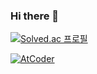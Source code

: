 ### Hi there 👋

[![Solved.ac
프로필](http://mazassumnida.wtf/api/v2/generate_badge?boj=dbrua1222)](https://solved.ac/dbrua1222)

[![AtCoder](https://badges.joonhyung.xyz/atcoder/RyuZU_.svg)](https://atcoder.jp/users/RyuZU_)
